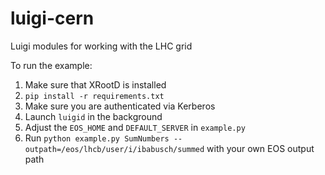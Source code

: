 # luigi-cern
Luigi modules for working with the LHC grid

To run the example:
 1. Make sure that XRootD is installed
 2. `pip install -r requirements.txt`
 3. Make sure you are authenticated via Kerberos
 4. Launch `luigid` in the background
 5. Adjust the `EOS_HOME` and `DEFAULT_SERVER` in `example.py`
 6. Run `python example.py SumNumbers --outpath=/eos/lhcb/user/i/ibabusch/summed`
    with your own EOS output path

